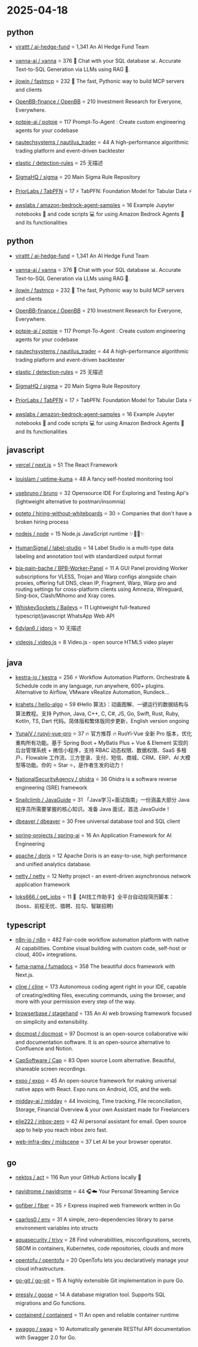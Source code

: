 # 2025-04-18

## python

* [virattt / ai-hedge-fund](https://github.com/virattt/ai-hedge-fund) ⭐ 1,341
  An AI Hedge Fund Team

* [vanna-ai / vanna](https://github.com/vanna-ai/vanna) ⭐ 376
  🤖 Chat with your SQL database 📊. Accurate Text-to-SQL Generation via LLMs using RAG 🔄.

* [jlowin / fastmcp](https://github.com/jlowin/fastmcp) ⭐ 232
  🚀 The fast, Pythonic way to build MCP servers and clients

* [OpenBB-finance / OpenBB](https://github.com/OpenBB-finance/OpenBB) ⭐ 210
  Investment Research for Everyone, Everywhere.

* [potpie-ai / potpie](https://github.com/potpie-ai/potpie) ⭐ 117
  Prompt-To-Agent : Create custom engineering agents for your codebase

* [nautechsystems / nautilus_trader](https://github.com/nautechsystems/nautilus_trader) ⭐ 44
  A high-performance algorithmic trading platform and event-driven backtester

* [elastic / detection-rules](https://github.com/elastic/detection-rules) ⭐ 25
  无描述

* [SigmaHQ / sigma](https://github.com/SigmaHQ/sigma) ⭐ 20
  Main Sigma Rule Repository

* [PriorLabs / TabPFN](https://github.com/PriorLabs/TabPFN) ⭐ 17
  ⚡ TabPFN: Foundation Model for Tabular Data ⚡

* [awslabs / amazon-bedrock-agent-samples](https://github.com/awslabs/amazon-bedrock-agent-samples) ⭐ 16
  Example Jupyter notebooks 📓 and code scripts 💻 for using Amazon Bedrock Agents 🤖 and its functionalities


## python

* [virattt / ai-hedge-fund](https://github.com/virattt/ai-hedge-fund) ⭐ 1,341
  An AI Hedge Fund Team

* [vanna-ai / vanna](https://github.com/vanna-ai/vanna) ⭐ 376
  🤖 Chat with your SQL database 📊. Accurate Text-to-SQL Generation via LLMs using RAG 🔄.

* [jlowin / fastmcp](https://github.com/jlowin/fastmcp) ⭐ 232
  🚀 The fast, Pythonic way to build MCP servers and clients

* [OpenBB-finance / OpenBB](https://github.com/OpenBB-finance/OpenBB) ⭐ 210
  Investment Research for Everyone, Everywhere.

* [potpie-ai / potpie](https://github.com/potpie-ai/potpie) ⭐ 117
  Prompt-To-Agent : Create custom engineering agents for your codebase

* [nautechsystems / nautilus_trader](https://github.com/nautechsystems/nautilus_trader) ⭐ 44
  A high-performance algorithmic trading platform and event-driven backtester

* [elastic / detection-rules](https://github.com/elastic/detection-rules) ⭐ 25
  无描述

* [SigmaHQ / sigma](https://github.com/SigmaHQ/sigma) ⭐ 20
  Main Sigma Rule Repository

* [PriorLabs / TabPFN](https://github.com/PriorLabs/TabPFN) ⭐ 17
  ⚡ TabPFN: Foundation Model for Tabular Data ⚡

* [awslabs / amazon-bedrock-agent-samples](https://github.com/awslabs/amazon-bedrock-agent-samples) ⭐ 16
  Example Jupyter notebooks 📓 and code scripts 💻 for using Amazon Bedrock Agents 🤖 and its functionalities


## javascript

* [vercel / next.js](https://github.com/vercel/next.js) ⭐ 51
  The React Framework

* [louislam / uptime-kuma](https://github.com/louislam/uptime-kuma) ⭐ 48
  A fancy self-hosted monitoring tool

* [usebruno / bruno](https://github.com/usebruno/bruno) ⭐ 32
  Opensource IDE For Exploring and Testing Api's (lightweight alternative to postman/insomnia)

* [poteto / hiring-without-whiteboards](https://github.com/poteto/hiring-without-whiteboards) ⭐ 30
  ⭐️ Companies that don't have a broken hiring process

* [nodejs / node](https://github.com/nodejs/node) ⭐ 15
  Node.js JavaScript runtime ✨🐢🚀✨

* [HumanSignal / label-studio](https://github.com/HumanSignal/label-studio) ⭐ 14
  Label Studio is a multi-type data labeling and annotation tool with standardized output format

* [bia-pain-bache / BPB-Worker-Panel](https://github.com/bia-pain-bache/BPB-Worker-Panel) ⭐ 11
  A GUI Panel providing Worker subscriptions for VLESS, Trojan and Warp configs alongside chain proxies, offering full DNS, clean IP, Fragment, Warp, Warp pro and routing settings for cross-platform clients using Amnezia, Wireguard, Sing-box, Clash/Mihomo and Xray cores.

* [WhiskeySockets / Baileys](https://github.com/WhiskeySockets/Baileys) ⭐ 11
  Lightweight full-featured typescript/javascript WhatsApp Web API

* [6dylan6 / jdpro](https://github.com/6dylan6/jdpro) ⭐ 10
  无描述

* [videojs / video.js](https://github.com/videojs/video.js) ⭐ 8
  Video.js - open source HTML5 video player


## java

* [kestra-io / kestra](https://github.com/kestra-io/kestra) ⭐ 256
  ⚡ Workflow Automation Platform. Orchestrate & Schedule code in any language, run anywhere, 600+ plugins. Alternative to Airflow, VMware vRealize Automation, Rundeck...

* [krahets / hello-algo](https://github.com/krahets/hello-algo) ⭐ 59
  《Hello 算法》：动画图解、一键运行的数据结构与算法教程。支持 Python, Java, C++, C, C#, JS, Go, Swift, Rust, Ruby, Kotlin, TS, Dart 代码。简体版和繁体版同步更新，English version ongoing

* [YunaiV / ruoyi-vue-pro](https://github.com/YunaiV/ruoyi-vue-pro) ⭐ 37
  🔥 官方推荐 🔥 RuoYi-Vue 全新 Pro 版本，优化重构所有功能。基于 Spring Boot + MyBatis Plus + Vue & Element 实现的后台管理系统 + 微信小程序，支持 RBAC 动态权限、数据权限、SaaS 多租户、Flowable 工作流、三方登录、支付、短信、商城、CRM、ERP、AI 大模型等功能。你的 ⭐️ Star ⭐️，是作者生发的动力！

* [NationalSecurityAgency / ghidra](https://github.com/NationalSecurityAgency/ghidra) ⭐ 36
  Ghidra is a software reverse engineering (SRE) framework

* [Snailclimb / JavaGuide](https://github.com/Snailclimb/JavaGuide) ⭐ 31
  「Java学习+面试指南」一份涵盖大部分 Java 程序员所需要掌握的核心知识。准备 Java 面试，首选 JavaGuide！

* [dbeaver / dbeaver](https://github.com/dbeaver/dbeaver) ⭐ 30
  Free universal database tool and SQL client

* [spring-projects / spring-ai](https://github.com/spring-projects/spring-ai) ⭐ 16
  An Application Framework for AI Engineering

* [apache / doris](https://github.com/apache/doris) ⭐ 12
  Apache Doris is an easy-to-use, high performance and unified analytics database.

* [netty / netty](https://github.com/netty/netty) ⭐ 12
  Netty project - an event-driven asynchronous network application framework

* [loks666 / get_jobs](https://github.com/loks666/get_jobs) ⭐ 11
  💼【AI找工作助手】全平台自动投简历脚本：(boss、前程无忧、猎聘、拉勾、智联招聘)


## typescript

* [n8n-io / n8n](https://github.com/n8n-io/n8n) ⭐ 482
  Fair-code workflow automation platform with native AI capabilities. Combine visual building with custom code, self-host or cloud, 400+ integrations.

* [fuma-nama / fumadocs](https://github.com/fuma-nama/fumadocs) ⭐ 358
  The beautiful docs framework with Next.js.

* [cline / cline](https://github.com/cline/cline) ⭐ 173
  Autonomous coding agent right in your IDE, capable of creating/editing files, executing commands, using the browser, and more with your permission every step of the way.

* [browserbase / stagehand](https://github.com/browserbase/stagehand) ⭐ 135
  An AI web browsing framework focused on simplicity and extensibility.

* [docmost / docmost](https://github.com/docmost/docmost) ⭐ 97
  Docmost is an open-source collaborative wiki and documentation software. It is an open-source alternative to Confluence and Notion.

* [CapSoftware / Cap](https://github.com/CapSoftware/Cap) ⭐ 83
  Open source Loom alternative. Beautiful, shareable screen recordings.

* [expo / expo](https://github.com/expo/expo) ⭐ 45
  An open-source framework for making universal native apps with React. Expo runs on Android, iOS, and the web.

* [midday-ai / midday](https://github.com/midday-ai/midday) ⭐ 44
  Invoicing, Time tracking, File reconciliation, Storage, Financial Overview & your own Assistant made for Freelancers

* [elie222 / inbox-zero](https://github.com/elie222/inbox-zero) ⭐ 42
  AI personal assistant for email. Open source app to help you reach inbox zero fast.

* [web-infra-dev / midscene](https://github.com/web-infra-dev/midscene) ⭐ 37
  Let AI be your browser operator.


## go

* [nektos / act](https://github.com/nektos/act) ⭐ 116
  Run your GitHub Actions locally 🚀

* [navidrome / navidrome](https://github.com/navidrome/navidrome) ⭐ 44
  🎧☁️ Your Personal Streaming Service

* [gofiber / fiber](https://github.com/gofiber/fiber) ⭐ 35
  ⚡️ Express inspired web framework written in Go

* [caarlos0 / env](https://github.com/caarlos0/env) ⭐ 31
  A simple, zero-dependencies library to parse environment variables into structs

* [aquasecurity / trivy](https://github.com/aquasecurity/trivy) ⭐ 28
  Find vulnerabilities, misconfigurations, secrets, SBOM in containers, Kubernetes, code repositories, clouds and more

* [opentofu / opentofu](https://github.com/opentofu/opentofu) ⭐ 20
  OpenTofu lets you declaratively manage your cloud infrastructure.

* [go-git / go-git](https://github.com/go-git/go-git) ⭐ 15
  A highly extensible Git implementation in pure Go.

* [pressly / goose](https://github.com/pressly/goose) ⭐ 14
  A database migration tool. Supports SQL migrations and Go functions.

* [containerd / containerd](https://github.com/containerd/containerd) ⭐ 11
  An open and reliable container runtime

* [swaggo / swag](https://github.com/swaggo/swag) ⭐ 10
  Automatically generate RESTful API documentation with Swagger 2.0 for Go.

